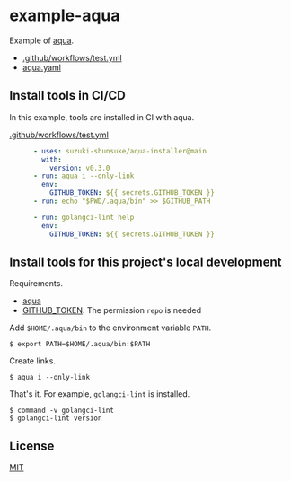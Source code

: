 # example-aqua

Example of [aqua](https://github.com/suzuki-shunsuke/aqua).

* [.github/workflows/test.yml](https://github.com/suzuki-shunsuke/example-aqua/blob/main/.github/workflows/test.yml)
* [aqua.yaml](https://github.com/suzuki-shunsuke/example-aqua/blob/main/aqua.yaml)

## Install tools in CI/CD

In this example, tools are installed in CI with aqua.

[.github/workflows/test.yml](https://github.com/suzuki-shunsuke/example-aqua/blob/main/.github/workflows/test.yml)

```yaml
      - uses: suzuki-shunsuke/aqua-installer@main
        with:
          version: v0.3.0
      - run: aqua i --only-link
        env:
          GITHUB_TOKEN: ${{ secrets.GITHUB_TOKEN }}
      - run: echo "$PWD/.aqua/bin" >> $GITHUB_PATH

      - run: golangci-lint help
        env:
          GITHUB_TOKEN: ${{ secrets.GITHUB_TOKEN }}
```

## Install tools for this project's local development

Requirements.

* [aqua](https://github.com/suzuki-shunsuke/aqua-installer#shell)
* [GITHUB_TOKEN](https://docs.github.com/en/github/authenticating-to-github/keeping-your-account-and-data-secure/creating-a-personal-access-token). The permission `repo` is needed

Add `$HOME/.aqua/bin` to the environment variable `PATH`.

```
$ export PATH=$HOME/.aqua/bin:$PATH
```

Create links.

```
$ aqua i --only-link
```

That's it. For example, `golangci-lint` is installed.

```
$ command -v golangci-lint
$ golangci-lint version
```

## License

[MIT](LICENSE)
